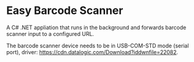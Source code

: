 # Easy Barcode Scanner

A C# .NET appliation that runs in the background and forwards barcode scanner input to a configured URL.

The barcode scanner device needs to be in USB-COM-STD mode (serial port), driver: https://cdn.datalogic.com/Download?iddwnfile=22082.
